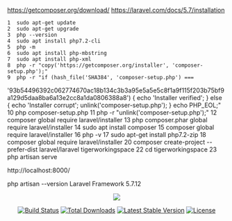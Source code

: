 
https://getcomposer.org/download/
https://laravel.com/docs/5.7/installation

    1  sudo apt-get update
    2  sudo apt-get upgrade
    3  php --version
    4  sudo apt install php7.2-cli
    5  php -m
    6  sudo apt install php-mbstring
    7  sudo apt install php-xml
    8  php -r "copy('https://getcomposer.org/installer', 'composer-setup.php');"
    9  php -r "if (hash_file('SHA384', 'composer-setup.php') === 
'93b54496392c062774670ac18b134c3b3a95e5a5e5c8f1a9f115f203b75bf9a129d5daa8ba6a13e2cc8a1da0806388a8') 
{ echo 'Installer verified'; } else { echo 'Installer corrupt'; unlink('composer-setup.php'); } echo PHP_EOL;"
   10  php composer-setup.php
   11  php -r "unlink('composer-setup.php');"
   12  composer global require laravel/installer
   13  php composer.phar global require laravel/installer
   14  sudo apt install composer
   15  composer global require laravel/installer
   16  php -v
   17  sudo apt-get install php7.2-zip
   18  composer global require laravel/installer
   20  composer create-project --prefer-dist laravel/laravel tigerworkingspace
   22  cd tigerworkingspace
   23  php artisan serve

 http://localhost:8000/

php artisan --version
Laravel Framework 5.7.12

<p align="center"><img src="https://laravel.com/assets/img/components/logo-laravel.svg"></p>

<p align="center">
<a href="https://travis-ci.org/laravel/framework"><img src="https://travis-ci.org/laravel/framework.svg" alt="Build Status"></a>
<a href="https://packagist.org/packages/laravel/framework"><img src="https://poser.pugx.org/laravel/framework/d/total.svg" alt="Total Downloads"></a>
<a href="https://packagist.org/packages/laravel/framework"><img src="https://poser.pugx.org/laravel/framework/v/stable.svg" alt="Latest Stable Version"></a>
<a href="https://packagist.org/packages/laravel/framework"><img src="https://poser.pugx.org/laravel/framework/license.svg" alt="License"></a>
</p>


